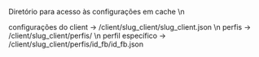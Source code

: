 Diretório para acesso às configurações em cache \n

configurações do client -> /client/slug_client/slug_client.json \n
perfis                  -> /client/slug_client/perfis/ \n
perfil específico       -> /client/slug_client/perfis/id_fb/id_fb.json
